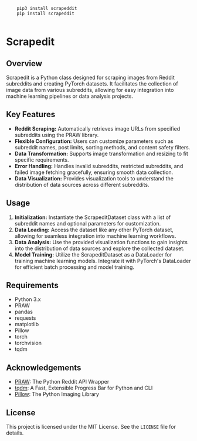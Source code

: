 <!DOCTYPE html>
<html lang="en">
<head>
  <meta charset="UTF-8">
  <meta name="viewport" content="width=device-width, initial-scale=1.0">
</head>
<body>
  <code>
    pip3 install scrapeddit
    pip install scrapeddit
  </code>
  <h1>Scrapedit</h1>

  <h2>Overview</h2>

  <p>Scrapedit is a Python class designed for scraping images from Reddit subreddits and creating PyTorch datasets. It facilitates the collection of image data from various subreddits, allowing for easy integration into machine learning pipelines or data analysis projects.</p>

  <h2>Key Features</h2>

  <ul>
    <li><strong>Reddit Scraping:</strong> Automatically retrieves image URLs from specified subreddits using the PRAW library.</li>
    <li><strong>Flexible Configuration:</strong> Users can customize parameters such as subreddit names, post limits, sorting methods, and content safety filters.</li>
    <li><strong>Data Transformation:</strong> Supports image transformation and resizing to fit specific requirements.</li>
    <li><strong>Error Handling:</strong> Handles invalid subreddits, restricted subreddits, and failed image fetching gracefully, ensuring smooth data collection.</li>
    <li><strong>Data Visualization:</strong> Provides visualization tools to understand the distribution of data sources across different subreddits.</li>
  </ul>

  <h2>Usage</h2>

  <ol>
    <li><strong>Initialization:</strong> Instantiate the ScrapeditDataset class with a list of subreddit names and optional parameters for customization.</li>
    <li><strong>Data Loading:</strong> Access the dataset like any other PyTorch dataset, allowing for seamless integration into machine learning workflows.</li>
    <li><strong>Data Analysis:</strong> Use the provided visualization functions to gain insights into the distribution of data sources and explore the collected dataset.</li>
    <li><strong>Model Training:</strong> Utilize the ScrapeditDataset as a DataLoader for training machine learning models. Integrate it with PyTorch's DataLoader for efficient batch processing and model training.</li>
  </ol>

  <h2>Requirements</h2>

  <ul>
    <li>Python 3.x</li>
    <li>PRAW</li>
    <li>pandas</li>
    <li>requests</li>
    <li>matplotlib</li>
    <li>Pillow</li>
    <li>torch</li>
    <li>torchvision</li>
    <li>tqdm</li>
  </ul>

  <h2>Acknowledgements</h2>

  <ul>
    <li><a href="https://praw.readthedocs.io/en/latest/">PRAW</a>: The Python Reddit API Wrapper</li>
    <li><a href="https://github.com/tqdm/tqdm">tqdm</a>: A Fast, Extensible Progress Bar for Python and CLI</li>
    <li><a href="https://python-pillow.org/">Pillow</a>: The Python Imaging Library</li>
  </ul>

  <h2>License</h2>

  <p>This project is licensed under the MIT License. See the <code>LICENSE</code> file for details.</p>
</body>
</html>
